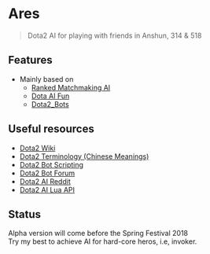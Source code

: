 # Ares
> Dota2 AI for playing with friends in Anshun, 314 & 518

## Features
+ Mainly based on 
    + [Ranked Matchmaking AI](https://github.com/adamqqqplay/dota2ai)
    + [Dota AI Fun](https://github.com/tontyoutoure/DOTA2-AI-Fun)
    + [Dota2_Bots](https://github.com/furiouspuppy/Dota2_Bots)

## Useful resources
+ [Dota2 Wiki](https://dota2.gamepedia.com/Dota_2_Wiki)
+ [Dota2 Terminology (Chinese Meanings)](http://bbs.duowan.com/thread-35786367-1-1.html)
+ [Dota2 Bot Scripting](https://developer.valvesoftware.com/wiki/Dota_Bot_Scripting)
+ [Dota2 Bot Forum](https://dev.dota2.com/forumdisplay.php?f=497)
+ [Dota2 AI Reddit](https://www.reddit.com/r/dota2AI/)
+ [Dota2 AI Lua API](http://docs.moddota.com/lua_bots/)

## Status 
Alpha version will come before the Spring Festival 2018  
Try my best to achieve AI for hard-core heros, i.e, invoker.
